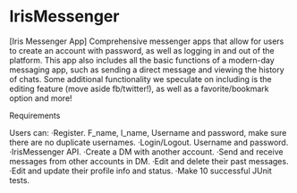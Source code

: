 # IrisMessenger

[Iris Messenger App]
Comprehensive messenger apps that allow for users to create an account with password, as well as logging in and out of the platform.  This app also includes all the basic functions of a modern-day messaging app, such as sending a direct message and viewing the history of chats.  Some additional functionality we speculate on including is the editing feature (move aside fb/twitter!), as well as a favorite/bookmark option and more!


Requirements

Users can:
·Register. F_name, l_name, Username and password, make sure there are no duplicate usernames.
·Login/Logout. Username and password.
·IrisMessenger API.
·Create a DM with another account.
·Send and receive messages from other accounts in DM.
·Edit and delete their past messages.
·Edit and update their profile info and status.
·Make 10 successful JUnit tests.
